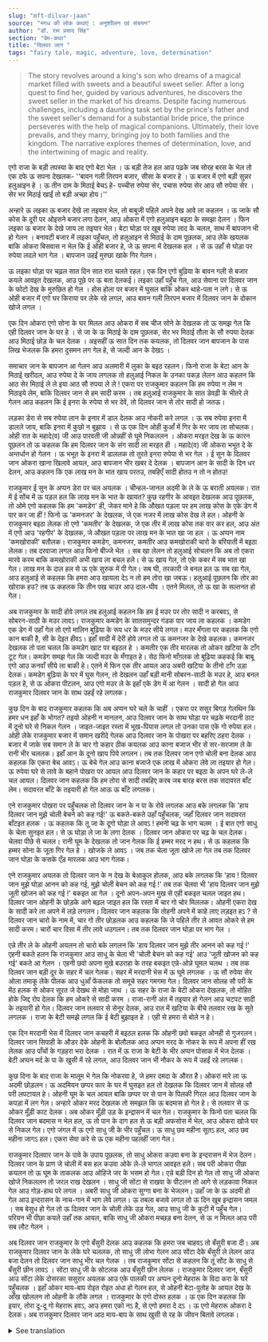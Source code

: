 ```yaml
---
slug: "mft-dilvar-jaan"
source: "मगध की लोक कथाएं : अनुशाीलन एवं संचयन"
author: "डॉ. राम प्रसाद सिंह"
section: "प्रेम-कथा"
title: "दिलवर जान "
tags: "fairy tale, magic, adventure, love, determination"
---
```

<blockquote>
The story revolves around a king's son who dreams of a magical market filled with sweets and a beautiful sweet seller. After a long quest to find her, guided by various adventures, he discovers the sweet seller in the market of his dreams. Despite facing numerous challenges, including a daunting task set by the prince's father and the sweet seller's demand for a substantial bride price, the prince perseveres with the help of magical companions. Ultimately, their love prevails, and they marry, bringing joy to both families and the kingdom. The narrative explores themes of determination, love, and the intertwining of magic and reality.
</blockquote>

एगो राजा के बड़ी तपस्या के बाद एगो बेटा भेल । ऊ बड़ी तेज हल आउ पढ़के जब सोरह बरस के भेल तो एक दफे ऊ सपना देखलक- ''बावन गली तिरपन बजार, सीसा के बजार हे । ऊ बजार में एगो बड़ी सुन्नर हलुआइन हे । ऊ तीन दाम के मिठाई बेचऽ हे- पच्चीस रुपेया सेर, पचास रुपेया सेर आउ सौ रुपेया सेर । सेर भर मिठाई खाईं तो बड़ी अच्छा होय।'’ 

अन्हारे ऊ लइका ऊ बजार देखे ला तइयार भेल, तो बाबूजी पहिले अपने देख आवे ला कहलन । ऊ जाके सौ कोस के दूरी पर ओइसने बजार लगा देलन, आउ ओकरा में एगो हलुआइन बइठा के समझा देलन । फिन लइका ऊ बजार के देखे जाय ला तइयार भेल। बेटा घोड़ा पर खूब रुपेया लाद के चलल, साथ में बापजान भी हो गेलन । बनावटी बजार में लइका पहुँचल, तो हलुआइन से मिठाई के दाम पूछलक, आउ लेके खयलक बाकि ओकरा बिसवास न भेल कि ई ओही बजार हे, जे ऊ सपना में देखलक हल । से ऊ उहाँ से घोड़ा पर रुपेया लदले भाग गेल । बापजान उहईं मुरुछा खाके गिर गेलन। 

ऊ लइका घोड़ा पर चढ़ल सात दिन सात रात चलते रहल। एक दिन एगो बुढ़िया के बावन गली से बजार कयले आवइत देखलक, आउ पूछे पर ऊ बता देलकई। लइका उहाँ पहुँच गेल, आउ सेवाना पर दिलवर जान के फोटो देख के मुरुछित हो गेल । होस होला पर बजार में घुसल बाकि ओकर थाहे-पता न लगे। से ऊ ओही बजार में एगो घर किराया पर लेके रहे लगल, आउ बावन गली तिरपन बजार में दिलवर जान के दोकान खोजे लगल । 

एक दिन ओकरा एगो सोना के घर मिलल आउ ओकरा में सब चीज सोने के देखलक तो ऊ समझ गेल कि एही दिलवर जान के घर हे । से जा के ऊ मिठाई के दाम पूछलक, सेर भर मिठाई तौला के सौ रुपया देलक आउ मिठाई छोड़ के चल देलक । अइसहीं ऊ सात दिन तक कयलक, तो दिलवर जान बापजान के पास लिख भेजलक कि हमरा दुसमन लग गेल हे, से जल्दी आन के देखऽ । 

समाचार जान के बापजान आ गेलन आउ अलमारी में लुका के बइठ रहलन। फिनो राजा के बेटा आन के मिठाई खरीदल, आउ रुपेया दे के जाय लगलक तो हलुआई निकल के उनका पकड़ लेलन आउ कहलन कि आठ सेर मिठाई ले ले इया आठ सौ रुपया ले ले ! एकरा पर राजकुमार कहलन कि हम रुपेया न लेम न मिठाइये लेम, बाकि दिलवर जान से हम सादी करम । तब हलुआई राजकुमार के सात डेवढ़ी के भीतरे ले गेलन आउ कहलन कि ई इनरा के रुपेया से भर देवें, तो दिलवर जान से तोर सादी हो जतऊ। 

लड़का डेरा से सब रुपेया लान के इनार में डाल देलक आउ नोकरी करे लगल । ऊ सब रुपेया इनरा में डालले जाय, बाकि इनरा में कुछो न बुझाय । से ऊ एक दिन ओही कुआँ में गिर के मर जाय ला सोचलक। ओही रात के महादे(व) जी आउ पारवती जी ओन्नहीं से घूमे निकललन । ओकरा मरइत देख के ऊ कारन पूछलन तो ऊ कहलक कि हम दिलवर जान के संग सादी ला मरइत ही । महादे(व) जी ओकरा भभूत दे के अन्तर्धान हो गेलन । ऊ भभूत के इनरा में डाललक तो तुरते इनरा रुपेया से भर गेल । ई सुन के दिलवर जान ओकरा खाना खिलावे आयल, आउ बापजान भीर खबर दे देलक । बापजान आन के सादी के दिन धर देलन, आउ कहलन कि एक लाख मन के भात खाय परतउ, तबहिएँ सादी होतउ न तो न होतउ! 

राजकुमार ई सुन के अप्पन डेरा पर चल अयलक । चीन्हल-जानल अदमी के ले के ऊ बराती अयलक। रात में ई सोंच में ऊ पड़ल हल कि लाख मन के भात के खायत? कुछ रहगीर के आवइत देखलक आउ पूछलक, तो ओमे एगो कहलक कि हम 'कमडेग' ही, जेकर माने हे कि औखत पड़ला पर हम लाख कोस के एके डेग में पार कर जा हीं ! फिनो ऊ 'कमनजर' के देखलक, जे एक नजर में लाख कोस देख ले हल। ओहनी के राजकुमार बइठा लेलक तो एगो 'कमतीर' के देखलक, जे एक तीर में लाख कोस तक वार कर हल, आउ अंत में एगो आउ 'रहगीर' के देखलक, जे औखत पड़ला पर लाख मन के भात खा जा हल । ऊ अप्पन नाम 'कमखोराकी' बतौलक। राजकुमार कमडेग, कमनजर, कमतीर आउ कमखोराकी चारो के बरियाती में बइठा लेलक। तब दरवाजा लगल आउ फिनो बीज्जे भेल । सब खा लेलन तो हलुआई सोचलन कि अब तो एकरा मारवे करम बाकि कमखोराकी अभी खाय ला बचल हले। से ऊ खाय गेल, तो एके कबर में सब भात खा गेल। लाख मन के दाल हल से ऊ एके सुरुक में पी गेल। सब घी, तरकारी जे बनल हल ऊ सब खा गेल, आउ हलुआई से कहलक कि हमरा आउ खायला देऽ न तो हम तोरा खा जबऊ। हलुआई पूछलन कि तोर का खोराक हउ? तब ऊ कहलक कि तीन पख चाउर आउ दाल-घीव । एतने मिलल, तो ऊ खा के सल्तनत हो गेल।
 
अब राजकुमार के सादी होवे लगल तब हलुआई कहलन कि हम ई मउर पर तोर सादी न करबवऽ, से सोबरन-साठी के मउर लावऽ। राजकुमार कमडेग के सातसमुन्दर गंडक पार जाय ला कहलक । कमडेग एक डेग में उहाँ गेल तो एगो मालिन बुढ़िया के रूप धर के मउर सीये लगल। मउर मँगला पर कहलक कि एगो कान बाकी है, सी के देइत हीवऽ। इहाँ सादी में देरी होवे लगल तो ऊ कमनजर के देखे कहलक। कमनजर देखलक तो पता चलल कि कमडेग खाट पर बइठल हे । कमतीर एक तीर मारलक तो ओकर खटिया के टाँग टूट गेल। कमडेग समझ गेल कि जल्दी मउर के मँगाइत हे। सेठ फिनो माँग़लक तो बुढ़िया कहकई कि बाबू एगो आउ कनवाँ सीये ला बाकी हे। एतने में फिन एक तीर आयल आउ अबरी खटिया के तीनो टाँग उड़ा देलक। कमडेग बुढ़िया के घर में घुस गेलन, तो देखलन उहाँ बड़ी मानी सोबरन-साठी के मउर हे, आउ बनल पड़ल हे, से ऊ ओकरा पीटलन, आउ एगो मउर ले के इहाँ एके डेग में आ गेलन । सादी हो गेल आउ राजकुमार दिलवर जान के साथ उहईं रहे 
लगलक। 

कुछ दिन के बाद राजकुमार कहलक कि अब अप्पन घरे चले के चाहीं । एकरा पर ससुर बिगड़ गेलथिन कि हमर धन इहाँ के भोगत? तइयो ओहनी न मानलन, आउ दिलवर जान के साथ घोड़ा पर चढ़के मरदानी ठाट में दूनो घरे से निकल गेलन । जाइत-जाइत रस्ता में भूख-पियास लगल तो उनका पास एके गो रुपेया हल। ओही लेके राजकुमार बजार में समान खरीदे गेलक आउ दिलवर जान के पोखरा पर बहरिए ठहरा देलक । बजार में जाके सब समान ले के चार गो कहार ठीक कयलक आउ काना बजाज भीर से सर-सरजाम ले के रानी भीर चललक। इहाँ आन के दूनो खाय पिये लगलन। तब तक दिलवर जान एगो चोली बना देलक आउ कहलक कि एकरा बेच आवऽ। ऊ बेचे गेल आउ काना बजाजे एक लाख में ओकरा लेवे ला तइयार हो गेल। ऊ रुपेया घरे से लावे के बहाने पोखरा पर आयल आउ दिलवर जान के कहार पर बइठा के अपन घरे ले-ले चल आयल। दिलवर जान कहलक कि हम तोरा से सादी तबहिए करब जब बारह बरस तक सदावरत बाँट लेम। सदावरत बाँटे के तइयारी हो गेल आऊ ऊ बाँटे लगलक। 

एने राजकुमार पोखरा पर पहुँचलक तो दिलवर जान के न पा के रोवे लगलक आउ बके लगलक कि 'हाय दिलवर जान मुझे चोली बेचने को कह गई!' ऊ बकते-बकते उहाँ पहुँचलक, जहाँ दिलवर जान सदावरत बाँटइत हलक । ऊ कहलक कि तू जा के दूगो घोड़ा ले आवऽ ! हमनी चढ़ के भाग चलम । ई बात एगो साधु के चेला सुनइत हल। से ऊ घोड़ा ले जा के लगा देलक । दिलवर जान ओकरा पर चढ़ के चल देलक। चेलवा पीछे से चलल। रानी घूम के देखलक तो जान गेलक कि ई हम्मर मरद न हथ। से ऊ कहलक कि हम्मर सोना के जूता गिर गेल हे । खोजके ले आवऽ । जब तक चेला जूता खोजे ला गेल तब तक दिलवर जान घोड़ा के कसके एँड़ मारलक आउ भाग गेलक। 

एने राजकुमार अयलक तो दिलवर जान के न देख के बेआकुल होलक, आउ बके लगलक कि 'हाय ! दिलवर जान मुझे घोड़ा आनन को कह गई, मुझे चोली बेचन को कह गई !' तब तक चेलवा भी 'हाय दिलवर जान मुझे जूती खोजन को कह गई !' बकइत आ गेल । दूनो अपन-अपन मुख से एही बकइत चलल जाइत हथ। दिलवर जान ओहनी के छोड़के आगे बढ़ल जाइत हल कि रस्ता में चार गो चोर मिललक। ओहनी एकरा देख के सादी करे ला अपने में लड़े लगलन। दिलवर जान कहलक कि तोहनी अपने में काहे लाए लड़इत हऽ ? से दिलवर जान चारो के नाम में, चार गो तीर छोड़लक आउ कहलक कि जे पहिले तीर ले आवत ओकरे से हम सादी करम। चारों चार दिसा में तीर लावे धउगलन। तब तक दिलवर जान घोड़ा पर भाग गेल । 

एन्ने तीर ले के ओहनी अयलन तो चारो बके लगलन कि 'हाय दिलवर जान मुझे तीर आनन को कह गई !' एहनी बकते हलन कि राजकुमार आउ साधू के चेला भी 'चोली बेचन को कह गई' आउ 'जूती खोजन को कह गई' बकते आ गेलन । एहनी छवो अपना मुखे बउराहा के तरह बकइत एन्ने-ओन्ने घूमल चलथ । तब तक दिलवर जान बड़ी दूर के सहर में चल गेलक। सहर में मरदानी भेस में ऊ घूमे लगलक । ऊ सौ रुपेया सेर ओला तमाकू लेके पीलक आउ धुआँ फेंकलक तो समूचे सहर गमगमा गेल। दिलवर जान सोलह सौ परी के मेंठ हलक से ओकर सूरत जे देखथ से मोहा जाथ । ऊ सहर के राजा के बेटी ओकरा देखलक, तो मोहित होके जिद्द रोप देलक कि हम ओकरे से सादी करम । राजा-रानी अंत में तइयार हो गेलन आउ चटपट सादी के तइयारी हो गेल। दिलवर जान तलवार से सेनूर देलक, आउ रात में खटिया के बीचे तलवार रख के सूते लगलक । राजा के बेटी समझे लगल कि ई बेटी बुझाइत हे । एही से हमरा से बोले न हे। 

एक दिन मरदानी भेस में दिलवर जान कचहरी में बइठल हलक कि ओहनी छवो बकइत ओनही से गुजरलन। दिलवर जान सिपाही के औडर देके ओहनी के बोलौलक आउ अप्पन मरद के नोकर के रूप में अपना हीं रख लेलक आउ पाँचों के गड़हरा भरा देलक । रात में ऊ राजा के बेटी के भीर अप्पन पोसाक में भेज देलक । बेटी अप्पन मर्द के पा के खुसी में रहे लगल, आउ दिलवर जान भी नौकर के रूप में उहईं रहे लगलक।

कुछ दिना के बाद राजा के मालूम भे गेल कि नोकरवा हे, जे हमर दमदा के औरत है। ओकरा मारे ला ऊ अदमी छोड़लन। ऊ अदमियन छप्पर फार के घर में घुसइत हल तो देखलक कि दिलवर जान में सोलह सौ परी लपटायल हे। ओहनी घूम के चल आयल बाकि छप्पर पर से पान के पिलकी गिरल आउ दिलवर जान के कपड़ा में लग गेल। अन्हारे ओकर मरद देखलक तो समझल कि ऊ बदमास हो गेल हे। से तलवार से ऊ ओकर मूँड़ी काट देलक। अब ओकर मूँड़ी उड़ के इन्द्रासन में चल गेल। राजकुमार के फिनो पता चलल कि दिलवर जान बदमास न भेल हल, ऊ तो पान के दाग हल से ऊ बड़ी अफसोस में भेल, आउ ओकरा खोजे घर से निकल गेल। एगो जंगल में ऊ एगो साधु जी के भीर पहुँचल। ऊ साधु छव महीना सूतऽ हल, आउ छव महीना जागऽ हल। एकरा सेवा करे से ऊ एक महीना पहलहीं जाग गेल। 

राजकुमार दिलवार जान के पावे के उपाय पूछलक, तो साधु ओकरा कउवा बना के इन्दरासन में भेज देलन। दिलवर जान के प्राण जे चोली में बस हल कउवा ओके ले-ले भागल आवइत हले। सब परी ओकरा पीछा कयलन तो ऊ घूम के ताकलक आउ ओहिजे जर के भसम हो गेल। एन्ने बड़ी दिन हो गेल तो साधु जी ओकरा खोजे निकललन तो जरल राख देखलन । साधु जी सोंटा से राखवा के पीटलन तो आगे से लड़कावा निकल गेल आउ गोड़-हाथ परे लगल । अबरी साधु जी ओकरा सुग्गा बना के भेजलन। उहाँ जा के ऊ अदमी हो गेल आउ इन्दरासन के नाच-गान में भाग लेवे लगल। ऊ तबला बजावे लगल तो ऊ दिन खूब इन्द्रासन जमल । सब बेसुध हो गेल तो ऊ दिलवर जान के चोली लेके उड़ गेल, आउ साधु जी के कुटी में पहुँच गेल। परियन भी पीछा कयले उहाँ तक आयल, बाकि साधु जी ओकरा मच्छड़ बना देलन, से ऊ न मिलल आउ परी सब लौट गेलन । 

अब दिलवर जान राजकुमार के एगो बँसुरी देलक आउ कहलक कि हमरा जब चाहवऽ तो बँसुरी बजा दी। अब राजकुमार दिलवर जान के लेके घरे चललक, तो साधु जी लोभा गेलन आउ सोंटा देके बँसुरी ले लेलन आउ बजा देलन तो दिलवर जान साधु भीर चल गेलक । तब राजकुमार सोंटा से कहलन कि तूं सोंट के साधु से बँसुरी छीन लावऽ । सोंटा साधु जी के सोटलक आउ बँसुरी छीन लेलक । राजकुमार दिलवर जान, बँसुरी आउ सोंटा लेके दोसरका ससुरार अयलक आउ एके पालकी पर अप्पन दूनो मेहरारू के विदा करा के घरे पहुँचलक । इहाँ ओकर माय-बाप रोइत रोइत अंधा हो गेलन हल, से ओहनी बेटा-पुतोह के आयल देख के आँख खोललन तो ओहनी के लौके लगल । राजकुमार के एगो दोस्त हलक । ऊ एक दिन कहलक कि इयार, तोरा दू-दू गो मेहरारू हवऽ, आउ हमरा एको नऽ है, से एगो हमरा दे दऽ । ऊ एगो मेहरारू ओकरा दे देलक। अब राजकुमार दिलवर जान आठ माय-बाप के साथ खुसी से रह के जीवन बितावे लगलक। 


<details>
<summary>See translation</summary>

After a long penance, a king was blessed with a son. The boy was bright and studious, and when he turned sixteen, he had a dream: "There is a market at Bawan Gali and Tirthan Bazaar, filled with glass. In that market, there is a beautiful sweet seller. She sells sweets at three prices: twenty-five rupees per seer, fifty rupees per seer, and one hundred rupees per seer. If I could eat a whole seer of sweets, it would be wonderful!"

Excited to see the market from his dream, the boy prepared to go, but his father advised him to go and see it himself first. The father set up a similar market a hundred miles away and sat a sweet seller there to educate his son. After this, the boy finally set out to see the market. Loaded with money on horseback, he was accompanied by his father. Upon reaching the artificial market, the boy asked the sweet seller for the price of sweets, and after buying and tasting what he could, he couldn't believe it was the same market he saw in his dream. So, he left the market with his money on horseback. His father collapsed in shock right there.

The boy continued to ride for seven days and nights. One day, he saw an old woman coming from the Bawan Gali marketplace and, upon questioning her, she revealed the way. The boy reached there, and seeing the beautiful sweet seller, he fainted upon recognizing her from his dream. Upon regaining consciousness, he entered the market but had no idea how to find her. So, he rented a house in that market and began searching for the sweet seller.

One day, he found a house made of gold filled with golden items, and he realized it must belong to the sweet seller. He went and inquired about the price of sweets, weighed his seer of sweets, paid one hundred rupees, and then walked away without taking the sweets. This continued for seven days, until the sweet seller sent a letter to his father saying that she's facing difficulties and to come quickly.

Upon receiving the news, the father came and hid in the cupboard. The prince then bought sweets again and, as he was about to leave with his money, the sweet seller caught him and offered him eight seers of sweets or eight hundred rupees! The prince replied that he neither wanted the rupees nor the sweets, but wanted to marry the sweet seller instead. In response, the sweet seller took the prince into a room filled with eleven seers of sweets, assuring him that if he provided the sweets, he could marry her.

The boy took all the rupees he had and began working. He dropped all his money into a well, and his dissatisfaction with his situation made him consider ending his life. That night, Lord Shiva and Goddess Parvati were traveling in that area. Seeing him about to die, they asked him what was wrong, and he replied that he was about to die because he wanted to marry the sweet seller. Lord Shiva blessed him with ash, and the ashes transformed into money, filling his pockets. Hearing this, the sweet seller came to feed him, and his father was informed.

The father set a wedding date and commanded that they would only marry when they could eat one hundred thousand seers of rice, which was quite a daunting task. Upon hearing this, the prince returned to his place. He took known friends along and invited them as guests. That night, considering how they would eat so much rice, he saw some travelers and asked them. One of them introduced himself as 'Kamadega,' claiming he could cross a hundred thousand miles in a single step. Then he met ‘Kamanjar,’ who could see a hundred thousand miles in one glance. Next was ‘Kamtir,’ who could shoot an arrow across a hundred thousand miles, and finally, another traveler named ‘Kamakhoraki,’ who claimed to eat a hundred thousand seers of rice when in need. The prince invited all four to be his guests.

Then, as planned, they prepared for the feast. The sweet seller thought it was time to plot against the prince, but Kamakhoraki still had to eat, so he sat down to meal, dramatically consuming everything - rice, dal, and all the ghee and vegetables that were served. The guests were amazed.

When it was time for the prince to marry, the sweet seller said she wouldn't marry until she received a substantial bride price of ‘Sobran,’ perhaps worth hundreds of thousands. The prince instructed Kamadega to cross over seas and collect necessary items. Kamadega leaped over to fetch a bride price.

In the meantime, enchanted by his presence, the princess and the king had agreed to the marriage quite readily. Meanwhile, the prince was sitting in court disguised as a man when the sweet seller and her companions passed by, unaware of his presence. The prince then ordered some soldiers to capture the sweet seller, keeping them disguised as guards.

Days later, when it was revealed that a servant was indeed the prince’s beloved wife, the plot thickened. Through various trials and tribulations which included transformations and magic, the love story continued where spurned couples, trickery, and supernatural elements influenced the course of their lives.

Eventually, love triumphed as the prince, who had endured numerous challenges to find his loved one, succeeded in marrying the sweet seller. They returned home to great festivities, with the kingdom rejoicing. Despite hardships, marriage brought together both families and they lived happily, enduring life's journey with joy and laughter at their home, united with love and the fortune of their togetherness.
</details>
